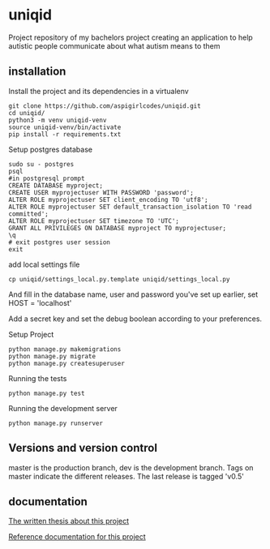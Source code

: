 # uniqid
Project repository of my bachelors project creating an application
to help autistic people communicate about what autism means to them

## installation
Install the project and its dependencies in a virtualenv

    git clone https://github.com/aspigirlcodes/uniqid.git
    cd uniqid/
    python3 -m venv uniqid-venv
    source uniqid-venv/bin/activate
    pip install -r requirements.txt

Setup postgres database

    sudo su - postgres
    psql
    #in postgresql prompt
    CREATE DATABASE myproject;
    CREATE USER myprojectuser WITH PASSWORD 'password';
    ALTER ROLE myprojectuser SET client_encoding TO 'utf8';
    ALTER ROLE myprojectuser SET default_transaction_isolation TO 'read committed';
    ALTER ROLE myprojectuser SET timezone TO 'UTC';
    GRANT ALL PRIVILEGES ON DATABASE myproject TO myprojectuser;
    \q
    # exit postgres user session
    exit

add local settings file

    cp uniqid/settings_local.py.template uniqid/settings_local.py

And fill in the database name, user and password you've set up earlier,
set HOST = 'localhost'

Add a secret key and set the debug boolean according to your preferences.

Setup Project

    python manage.py makemigrations
    python manage.py migrate
    python manage.py createsuperuser

Running the tests

    python manage.py test

Running the development server

    python manage.py runserver

## Versions and version control

master is the production branch, dev is the development branch.
Tags on master indicate the different releases.
The last release is tagged 'v0.5'

## documentation
[The written thesis about this project](thesis/thesis.pdf)

[Reference documentation for this project](https://aspigirlcodes.github.io/uniqid/)
